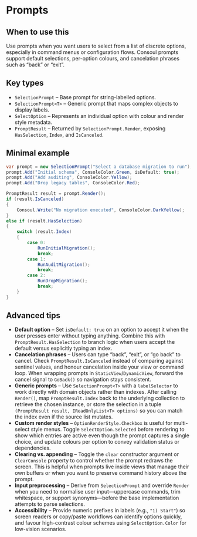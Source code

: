 # Prompts

## When to use this
Use prompts when you want users to select from a list of discrete options, especially in command menus or configuration flows. Consoul prompts support default selections, per-option colours, and cancelation phrases such as “back” or “exit”.

## Key types
* `SelectionPrompt` – Base prompt for string-labelled options.
* `SelectionPrompt<T>` – Generic prompt that maps complex objects to display labels.
* `SelectOption` – Represents an individual option with colour and render style metadata.
* `PromptResult` – Returned by `SelectionPrompt.Render`, exposing `HasSelection`, `Index`, and `IsCanceled`.

## Minimal example
```csharp
var prompt = new SelectionPrompt("Select a database migration to run");
prompt.Add("Initial schema", ConsoleColor.Green, isDefault: true);
prompt.Add("Add auditing", ConsoleColor.Yellow);
prompt.Add("Drop legacy tables", ConsoleColor.Red);

PromptResult result = prompt.Render();
if (result.IsCanceled)
{
    Consoul.Write("No migration executed", ConsoleColor.DarkYellow);
}
else if (result.HasSelection)
{
    switch (result.Index)
    {
        case 0:
            RunInitialMigration();
            break;
        case 1:
            RunAuditMigration();
            break;
        case 2:
            RunDropMigration();
            break;
    }
}
```

## Advanced tips
* **Default option** – Set `isDefault: true` on an option to accept it when the user presses enter without typing anything. Combine this with `PromptResult.HasSelection` to branch logic when users accept the default versus explicitly typing an index.
* **Cancelation phrases** – Users can type “back”, “exit”, or “go back” to cancel. Check `PromptResult.IsCanceled` instead of comparing against sentinel values, and honour cancelation inside your view or command loop. When wrapping prompts in `StaticView`/`DynamicView`, forward the cancel signal to `GoBack()` so navigation stays consistent.
* **Generic prompts** – Use `SelectionPrompt<T>` with a `labelSelector` to work directly with domain objects rather than indexes. After calling `Render()`, map `PromptResult.Index` back to the underlying collection to retrieve the chosen instance, or store the selection in a tuple `(PromptResult result, IReadOnlyList<T> options)` so you can match the index even if the source list mutates.
* **Custom render styles** – `OptionRenderStyle.Checkbox` is useful for multi-select style menus. Toggle `SelectOption.Selected` before rendering to show which entries are active even though the prompt captures a single choice, and update colours per option to convey validation status or dependencies.
* **Clearing vs. appending** – Toggle the `clear` constructor argument or `ClearConsole` property to control whether the prompt redraws the screen. This is helpful when prompts live inside views that manage their own buffers or when you want to preserve command history above the prompt.
* **Input preprocessing** – Derive from `SelectionPrompt` and override `Render` when you need to normalise user input—uppercase commands, trim whitespace, or support synonyms—before the base implementation attempts to parse selections.
* **Accessibility** – Provide numeric prefixes in labels (e.g., `"1) Start"`) so screen readers or copy/paste workflows can identify options quickly, and favour high-contrast colour schemes using `SelectOption.Color` for low-vision scenarios.
